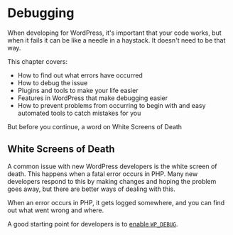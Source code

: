 # Debugging

When developing for WordPress, it's important that your code works, but when it fails it can be like a needle in a haystack. It doesn't need to be that way.

This chapter covers:

* How to find out what errors have occurred
* How to debug the issue
* Plugins and tools to make your life easier
* Features in WordPress that make debugging easier
* How to prevent problems from occurring to begin with and easy automated tools to catch mistakes for you

But before you continue, a word on White Screens of Death

## White Screens of Death

A common issue with new WordPress developers is the white screen of death. This happens when a fatal error occurs in PHP. Many new developers respond to this by making changes and hoping the problem goes away, but there are better ways of dealing with this.

When an error occurs in PHP, it gets logged somewhere, and you can find out what went wrong and where.

A good starting point for developers is to [enable `WP_DEBUG`](wp-configphp.md).

